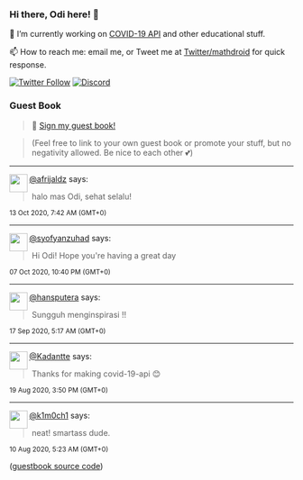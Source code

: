 ### Hi there, Odi here! 👋

🔭 I’m currently working on [COVID-19 API](https://github.com/mathdroid/covid-19-api) and other educational stuff.

📫 How to reach me: email me, or Tweet me at [Twitter/mathdroid](https://twitter.com/mathdroid) for quick response.

[![Twitter Follow](https://img.shields.io/twitter/follow/mathdroid?label=Follow&style=social)](https://twitter.com/mathdroid)
[![Discord](https://img.shields.io/discord/574799330406432769.svg?label=&logo=discord&logoColor=ffffff&color=7389D8&labelColor=6A7EC2)](https://discord.gg/HPxA6Ft)


### Guest Book

> 💬 [Sign my guest book!](https://mathdroid.now.sh)

> (Feel free to link to your own guest book or promote your stuff, but no negativity allowed. Be nice to each other 💕)

---

<!--START_SECTION:guestbook-->
<a href="https://github.com/afrijaldz"><img align="left" width="32" height="32" src="https://www.github.com/afrijaldz.png"></a> [@afrijaldz](https://github.com/afrijaldz) says:

> halo mas Odi, sehat selalu!

<sup>13 Oct 2020, 7:42 AM (GMT+0)</sup>


---

<a href="https://github.com/syofyanzuhad"><img align="left" width="32" height="32" src="https://www.github.com/syofyanzuhad.png"></a> [@syofyanzuhad](https://github.com/syofyanzuhad) says:

> Hi Odi! Hope you're having a great day

<sup>07 Oct 2020, 10:40 PM (GMT+0)</sup>


---

<a href="https://github.com/hansputera"><img align="left" width="32" height="32" src="https://www.github.com/hansputera.png"></a> [@hansputera](https://github.com/hansputera) says:

> Sungguh menginspirasi !!

<sup>17 Sep 2020, 5:17 AM (GMT+0)</sup>


---

<a href="https://github.com/Kadantte"><img align="left" width="32" height="32" src="https://www.github.com/Kadantte.png"></a> [@Kadantte](https://github.com/Kadantte) says:

> Thanks for making covid-19-api 😊

<sup>19 Aug 2020, 3:50 PM (GMT+0)</sup>


---

<a href="https://github.com/k1m0ch1"><img align="left" width="32" height="32" src="https://www.github.com/k1m0ch1.png"></a> [@k1m0ch1](https://github.com/k1m0ch1) says:

> neat! smartass dude.

<sup>10 Aug 2020, 5:23 AM (GMT+0)</sup>

<!--END_SECTION:guestbook-->
<!--GUESTBOOK_LIST [{"name":"afrijaldz","message":"halo mas Odi, sehat selalu!","date":"13 Oct 2020, 7:42 AM (GMT+0)"},{"name":"syofyanzuhad","message":"Hi Odi! Hope you're having a great day","date":"07 Oct 2020, 10:40 PM (GMT+0)"},{"name":"hansputera","message":"Sungguh menginspirasi !!","date":"17 Sep 2020, 5:17 AM (GMT+0)"},{"name":"Kadantte","message":"Thanks for making covid-19-api 😊","date":"19 Aug 2020, 3:50 PM (GMT+0)"},{"name":"k1m0ch1","message":"neat! smartass dude.","date":"10 Aug 2020, 5:23 AM (GMT+0)"}]-->

([guestbook source code](https://github.com/mathdroid/guestbook))
